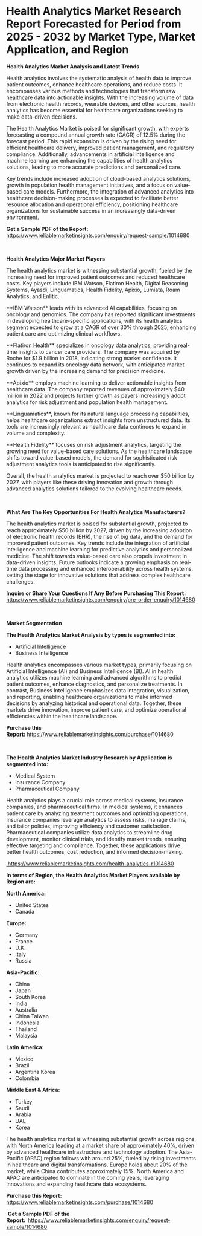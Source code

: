 <p><h1>Health Analytics Market Research Report Forecasted for Period from 2025 -  2032 by Market Type, Market Application, and Region</h1></p><p><strong>Health Analytics Market Analysis and Latest Trends</strong></p>
<p><p>Health analytics involves the systematic analysis of health data to improve patient outcomes, enhance healthcare operations, and reduce costs. It encompasses various methods and technologies that transform raw healthcare data into actionable insights. With the increasing volume of data from electronic health records, wearable devices, and other sources, health analytics has become essential for healthcare organizations seeking to make data-driven decisions.</p><p>The Health Analytics Market is poised for significant growth, with experts forecasting a compound annual growth rate (CAGR) of 12.5% during the forecast period. This rapid expansion is driven by the rising need for efficient healthcare delivery, improved patient management, and regulatory compliance. Additionally, advancements in artificial intelligence and machine learning are enhancing the capabilities of health analytics solutions, leading to more accurate predictions and personalized care.</p><p>Key trends include increased adoption of cloud-based analytics solutions, growth in population health management initiatives, and a focus on value-based care models. Furthermore, the integration of advanced analytics into healthcare decision-making processes is expected to facilitate better resource allocation and operational efficiency, positioning healthcare organizations for sustainable success in an increasingly data-driven environment.</p></p>
<p><strong>Get a Sample PDF of the Report:&nbsp;</strong> <a href="https://www.reliablemarketinsights.com/enquiry/request-sample/1014680?utm_campaign=2624&utm_medium=2&utm_source=Github&utm_content=ia&utm_term=17042025&utm_id=health-analytics">https://www.reliablemarketinsights.com/enquiry/request-sample/1014680</a></p>
<p>&nbsp;</p>
<p><strong>Health Analytics Major Market Players</strong></p>
<p><p>The health analytics market is witnessing substantial growth, fueled by the increasing need for improved patient outcomes and reduced healthcare costs. Key players include IBM Watson, Flatiron Health, Digital Reasoning Systems, Ayasdi, Linguamatics, Health Fidelity, Apixio, Lumiata, Roam Analytics, and Enlitic.</p><p>**IBM Watson** leads with its advanced AI capabilities, focusing on oncology and genomics. The company has reported significant investments in developing healthcare-specific applications, with its health analytics segment expected to grow at a CAGR of over 30% through 2025, enhancing patient care and optimizing clinical workflows. </p><p>**Flatiron Health** specializes in oncology data analytics, providing real-time insights to cancer care providers. The company was acquired by Roche for $1.9 billion in 2018, indicating strong market confidence. It continues to expand its oncology data network, with anticipated market growth driven by the increasing demand for precision medicine.</p><p>**Apixio** employs machine learning to deliver actionable insights from healthcare data. The company reported revenues of approximately $40 million in 2022 and projects further growth as payers increasingly adopt analytics for risk adjustment and population health management.</p><p>**Linguamatics**, known for its natural language processing capabilities, helps healthcare organizations extract insights from unstructured data. Its tools are increasingly relevant as healthcare data continues to expand in volume and complexity.</p><p>**Health Fidelity** focuses on risk adjustment analytics, targeting the growing need for value-based care solutions. As the healthcare landscape shifts toward value-based models, the demand for sophisticated risk adjustment analytics tools is anticipated to rise significantly.</p><p>Overall, the health analytics market is projected to reach over $50 billion by 2027, with players like these driving innovation and growth through advanced analytics solutions tailored to the evolving healthcare needs.</p></p>
<p>&nbsp;</p>
<p><strong>What Are The Key Opportunities For Health Analytics Manufacturers?</strong></p>
<p><p>The health analytics market is poised for substantial growth, projected to reach approximately $50 billion by 2027, driven by the increasing adoption of electronic health records (EHR), the rise of big data, and the demand for improved patient outcomes. Key trends include the integration of artificial intelligence and machine learning for predictive analytics and personalized medicine. The shift towards value-based care also propels investment in data-driven insights. Future outlooks indicate a growing emphasis on real-time data processing and enhanced interoperability across health systems, setting the stage for innovative solutions that address complex healthcare challenges.</p></p>
<p><strong>Inquire or Share Your Questions If Any Before Purchasing This Report:</strong> <a href="https://www.reliablemarketinsights.com/enquiry/pre-order-enquiry/1014680?utm_campaign=2624&utm_medium=2&utm_source=Github&utm_content=ia&utm_term=17042025&utm_id=health-analytics">https://www.reliablemarketinsights.com/enquiry/pre-order-enquiry/1014680</a></p>
<p>&nbsp;</p>
<p><strong>Market Segmentation</strong></p>
<p><strong>The Health Analytics Market Analysis by types is segmented into:</strong></p>
<p><ul><li>Artificial Intelligence</li><li>Business Intelligence</li></ul></p>
<p><p>Health analytics encompasses various market types, primarily focusing on Artificial Intelligence (AI) and Business Intelligence (BI). AI in health analytics utilizes machine learning and advanced algorithms to predict patient outcomes, enhance diagnostics, and personalize treatments. In contrast, Business Intelligence emphasizes data integration, visualization, and reporting, enabling healthcare organizations to make informed decisions by analyzing historical and operational data. Together, these markets drive innovation, improve patient care, and optimize operational efficiencies within the healthcare landscape.</p></p>
<p><strong>Purchase this Report:&nbsp;</strong><a href="https://www.reliablemarketinsights.com/purchase/1014680?utm_campaign=2624&utm_medium=2&utm_source=Github&utm_content=ia&utm_term=17042025&utm_id=health-analytics">https://www.reliablemarketinsights.com/purchase/1014680</a></p>
<p>&nbsp;</p>
<p><strong>The Health Analytics Market Industry Research by Application is segmented into:</strong></p>
<p><ul><li>Medical System</li><li>Insurance Company</li><li>Pharmaceutical Company</li></ul></p>
<p><p>Health analytics plays a crucial role across medical systems, insurance companies, and pharmaceutical firms. In medical systems, it enhances patient care by analyzing treatment outcomes and optimizing operations. Insurance companies leverage analytics to assess risks, manage claims, and tailor policies, improving efficiency and customer satisfaction. Pharmaceutical companies utilize data analytics to streamline drug development, monitor clinical trials, and identify market trends, ensuring effective targeting and compliance. Together, these applications drive better health outcomes, cost reduction, and informed decision-making.</p></p>
<p><a href="https://www.reliablemarketinsights.com/health-analytics-r1014680?utm_campaign=2624&utm_medium=2&utm_source=Github&utm_content=ia&utm_term=17042025&utm_id=health-analytics">&nbsp;https://www.reliablemarketinsights.com/health-analytics-r1014680</a></p>
<p><strong>In terms of Region, the Health Analytics Market Players available by Region are:</strong></p>
<p>
    <p> <strong> North America: </strong>
        <ul>
            <li>United States</li>
            <li>Canada</li>
        </ul>
        </p> 
    <p> <strong> Europe: </strong>
        <ul>
            <li>Germany</li>
            <li>France</li>
            <li>U.K.</li>
            <li>Italy</li>
            <li>Russia</li>
        </ul>
        </p> 
    <p> <strong> Asia-Pacific: </strong>
        <ul>
            <li>China</li>
            <li>Japan</li>
            <li>South Korea</li>
            <li>India</li>
            <li>Australia</li>
            <li>China Taiwan</li>
            <li>Indonesia</li>
            <li>Thailand</li>
            <li>Malaysia</li>
        </ul>
        </p> 
    <p> <strong> Latin America: </strong>
        <ul>
            <li>Mexico</li>
            <li>Brazil</li>
            <li>Argentina Korea</li>
            <li>Colombia</li>
        </ul>
        </p> 
    <p> <strong> Middle East & Africa: </strong>
        <ul>
            <li>Turkey</li>
            <li>Saudi</li>
            <li>Arabia</li>
            <li>UAE</li>
            <li>Korea</li>
        </ul>
    </p>
    </p>
<p><p>The health analytics market is witnessing substantial growth across regions, with North America leading at a market share of approximately 40%, driven by advanced healthcare infrastructure and technology adoption. The Asia-Pacific (APAC) region follows with around 25%, fueled by rising investments in healthcare and digital transformations. Europe holds about 20% of the market, while China contributes approximately 15%. North America and APAC are anticipated to dominate in the coming years, leveraging innovations and expanding healthcare data ecosystems.</p></p>
<p><strong>Purchase this Report: </strong><a href="https://www.reliablemarketinsights.com/purchase/1014680?utm_campaign=2624&utm_medium=2&utm_source=Github&utm_content=ia&utm_term=17042025&utm_id=health-analytics">https://www.reliablemarketinsights.com/purchase/1014680</a></p>
<p>&nbsp;<strong>Get a Sample PDF of the Report:&nbsp;&nbsp;</strong><a href="https://www.reliablemarketinsights.com/enquiry/request-sample/1014680?utm_campaign=2624&utm_medium=2&utm_source=Github&utm_content=ia&utm_term=17042025&utm_id=health-analytics">https://www.reliablemarketinsights.com/enquiry/request-sample/1014680</a></p>
<p><strong></strong></p>
<p><p></p><p></p><p></p></p>